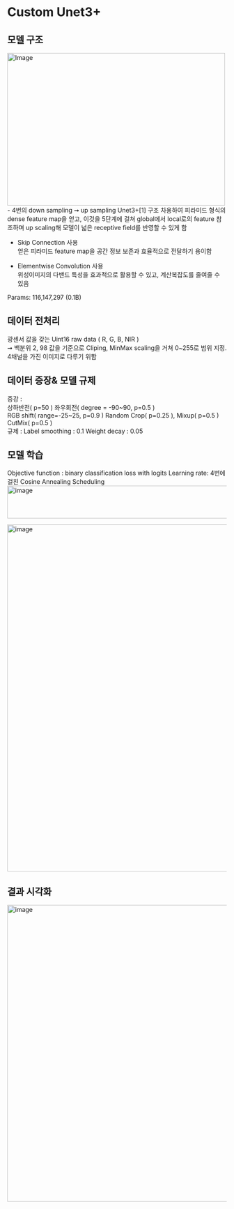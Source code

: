 # Custom Unet3+
## 모델 구조
<div class="pull-left">
   <img width="500" height="350" alt="Image" src="https://github.com/user-attachments/assets/f667f3b0-6b20-4d91-9ee8-901f6e90f866" />
</div>
<div class="pull-right">
    - 4번의 down sampling ➞ up sampling  
   Unet3+[1] 구조 차용하여 피라미드 형식의 dense feature map을 얻고, 이것을 5단계에 걸쳐 global에서 local로의 feature 참조하며 up scaling해 모델이 넓은 receptive field를 반영할 수 있게 함

- Skip Connection 사용  
   얻은 피라미드 feature map을 공간 정보 보존과 효율적으로 전달하기 용이함

- Elementwise Convolution 사용  
   위성이미지의 다밴드 특성을 효과적으로 활용할 수 있고, 계산복잡도를 줄여줄 수 있음
      
 Params: 116,147,297 (0.1B)  
</div>

## 데이터 전처리
   광센서 값을 갖는 Uint16 raw data ( R, G, B, NIR )  
   ➞ 백분위 2, 98 값을 기준으로 Cliping, MinMax scaling을 거쳐 0~255로 범위 지정. 4채널을 가진 이미지로 다루기 위함  
   
## 데이터 증장& 모델 규제
  증강 :  
     상하반전( p=50 )
     좌우회전( degree = -90~90, p=0.5 )  
     RGB shift( range=-25~25, p=0.9 )
     Random Crop( p=0.25 ), Mixup( p=0.5 )
     CutMix( p=0.5 )  
  규제 : 
      Label smoothing : 0.1 
      Weight decay : 0.05
## 모델 학습
Objective function : binary classification loss with logits
Learning rate: 4번에 걸친 Cosine Annealing Scheduling
<img width="521" height="75" alt="image" src="https://github.com/user-attachments/assets/46b89fae-8b2a-48e6-ba20-1ff44124108d" />

<img width="1960" height="796" alt="image" src="https://github.com/user-attachments/assets/d6d496e5-b6b5-4baf-b7f9-b4e7bb053ab7" />

## 결과 시각화
<img width="1956" height="681" alt="image" src="https://github.com/user-attachments/assets/079d9192-d75b-4de3-a0be-9b8be2e32d75" />

